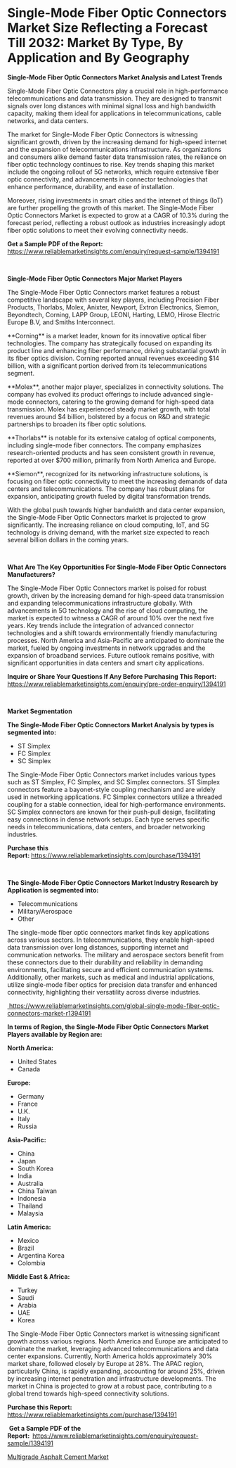 <p><h1>Single-Mode Fiber Optic Connectors Market Size Reflecting a Forecast Till 2032: Market By Type, By Application and By Geography</h1></p><p><strong>Single-Mode Fiber Optic Connectors Market Analysis and Latest Trends</strong></p>
<p><p>Single-Mode Fiber Optic Connectors play a crucial role in high-performance telecommunications and data transmission. They are designed to transmit signals over long distances with minimal signal loss and high bandwidth capacity, making them ideal for applications in telecommunications, cable networks, and data centers. </p><p>The market for Single-Mode Fiber Optic Connectors is witnessing significant growth, driven by the increasing demand for high-speed internet and the expansion of telecommunications infrastructure. As organizations and consumers alike demand faster data transmission rates, the reliance on fiber optic technology continues to rise. Key trends shaping this market include the ongoing rollout of 5G networks, which require extensive fiber optic connectivity, and advancements in connector technologies that enhance performance, durability, and ease of installation.</p><p>Moreover, rising investments in smart cities and the internet of things (IoT) are further propelling the growth of this market. The Single-Mode Fiber Optic Connectors Market is expected to grow at a CAGR of 10.3% during the forecast period, reflecting a robust outlook as industries increasingly adopt fiber optic solutions to meet their evolving connectivity needs.</p></p>
<p><strong>Get a Sample PDF of the Report:&nbsp;</strong> <a href="https://www.reliablemarketinsights.com/enquiry/request-sample/1394191?utm_campaign=2951&utm_medium=2&utm_source=Github&utm_content=ia&utm_term=22032025&utm_id=single-mode-fiber-optic-connectors">https://www.reliablemarketinsights.com/enquiry/request-sample/1394191</a></p>
<p>&nbsp;</p>
<p><strong>Single-Mode Fiber Optic Connectors Major Market Players</strong></p>
<p><p>The Single-Mode Fiber Optic Connectors market features a robust competitive landscape with several key players, including Precision Fiber Products, Thorlabs, Molex, Anixter, Newport, Extron Electronics, Siemon, Beyondtech, Corning, LAPP Group, LEONI, Harting, LEMO, Hirose Electric Europe B.V, and Smiths Interconnect.</p><p>**Corning** is a market leader, known for its innovative optical fiber technologies. The company has strategically focused on expanding its product line and enhancing fiber performance, driving substantial growth in its fiber optics division. Corning reported annual revenues exceeding $14 billion, with a significant portion derived from its telecommunications segment.</p><p>**Molex**, another major player, specializes in connectivity solutions. The company has evolved its product offerings to include advanced single-mode connectors, catering to the growing demand for high-speed data transmission. Molex has experienced steady market growth, with total revenues around $4 billion, bolstered by a focus on R&D and strategic partnerships to broaden its fiber optic solutions.</p><p>**Thorlabs** is notable for its extensive catalog of optical components, including single-mode fiber connectors. The company emphasizes research-oriented products and has seen consistent growth in revenue, reported at over $700 million, primarily from North America and Europe.</p><p>**Siemon**, recognized for its networking infrastructure solutions, is focusing on fiber optic connectivity to meet the increasing demands of data centers and telecommunications. The company has robust plans for expansion, anticipating growth fueled by digital transformation trends.</p><p>With the global push towards higher bandwidth and data center expansion, the Single-Mode Fiber Optic Connectors market is projected to grow significantly. The increasing reliance on cloud computing, IoT, and 5G technology is driving demand, with the market size expected to reach several billion dollars in the coming years.</p></p>
<p>&nbsp;</p>
<p><strong>What Are The Key Opportunities For Single-Mode Fiber Optic Connectors Manufacturers?</strong></p>
<p><p>The Single-Mode Fiber Optic Connectors market is poised for robust growth, driven by the increasing demand for high-speed data transmission and expanding telecommunications infrastructure globally. With advancements in 5G technology and the rise of cloud computing, the market is expected to witness a CAGR of around 10% over the next five years. Key trends include the integration of advanced connector technologies and a shift towards environmentally friendly manufacturing processes. North America and Asia-Pacific are anticipated to dominate the market, fueled by ongoing investments in network upgrades and the expansion of broadband services. Future outlook remains positive, with significant opportunities in data centers and smart city applications.</p></p>
<p><strong>Inquire or Share Your Questions If Any Before Purchasing This Report:</strong> <a href="https://www.reliablemarketinsights.com/enquiry/pre-order-enquiry/1394191?utm_campaign=2951&utm_medium=2&utm_source=Github&utm_content=ia&utm_term=22032025&utm_id=single-mode-fiber-optic-connectors">https://www.reliablemarketinsights.com/enquiry/pre-order-enquiry/1394191</a></p>
<p>&nbsp;</p>
<p><strong>Market Segmentation</strong></p>
<p><strong>The Single-Mode Fiber Optic Connectors Market Analysis by types is segmented into:</strong></p>
<p><ul><li>ST Simplex</li><li>FC Simplex</li><li>SC Simplex</li></ul></p>
<p><p>The Single-Mode Fiber Optic Connectors market includes various types such as ST Simplex, FC Simplex, and SC Simplex connectors. ST Simplex connectors feature a bayonet-style coupling mechanism and are widely used in networking applications. FC Simplex connectors utilize a threaded coupling for a stable connection, ideal for high-performance environments. SC Simplex connectors are known for their push-pull design, facilitating easy connections in dense network setups. Each type serves specific needs in telecommunications, data centers, and broader networking industries.</p></p>
<p><strong>Purchase this Report:&nbsp;</strong><a href="https://www.reliablemarketinsights.com/purchase/1394191?utm_campaign=2951&utm_medium=2&utm_source=Github&utm_content=ia&utm_term=22032025&utm_id=single-mode-fiber-optic-connectors">https://www.reliablemarketinsights.com/purchase/1394191</a></p>
<p>&nbsp;</p>
<p><strong>The Single-Mode Fiber Optic Connectors Market Industry Research by Application is segmented into:</strong></p>
<p><ul><li>Telecommunications</li><li>Military/Aerospace</li><li>Other</li></ul></p>
<p><p>The single-mode fiber optic connectors market finds key applications across various sectors. In telecommunications, they enable high-speed data transmission over long distances, supporting internet and communication networks. The military and aerospace sectors benefit from these connectors due to their durability and reliability in demanding environments, facilitating secure and efficient communication systems. Additionally, other markets, such as medical and industrial applications, utilize single-mode fiber optics for precision data transfer and enhanced connectivity, highlighting their versatility across diverse industries.</p></p>
<p><a href="https://www.reliablemarketinsights.com/global-single-mode-fiber-optic-connectors-market-r1394191?utm_campaign=2951&utm_medium=2&utm_source=Github&utm_content=ia&utm_term=22032025&utm_id=single-mode-fiber-optic-connectors">&nbsp;https://www.reliablemarketinsights.com/global-single-mode-fiber-optic-connectors-market-r1394191</a></p>
<p><strong>In terms of Region, the Single-Mode Fiber Optic Connectors Market Players available by Region are:</strong></p>
<p>
    <p> <strong> North America: </strong>
        <ul>
            <li>United States</li>
            <li>Canada</li>
        </ul>
        </p> 
    <p> <strong> Europe: </strong>
        <ul>
            <li>Germany</li>
            <li>France</li>
            <li>U.K.</li>
            <li>Italy</li>
            <li>Russia</li>
        </ul>
        </p> 
    <p> <strong> Asia-Pacific: </strong>
        <ul>
            <li>China</li>
            <li>Japan</li>
            <li>South Korea</li>
            <li>India</li>
            <li>Australia</li>
            <li>China Taiwan</li>
            <li>Indonesia</li>
            <li>Thailand</li>
            <li>Malaysia</li>
        </ul>
        </p> 
    <p> <strong> Latin America: </strong>
        <ul>
            <li>Mexico</li>
            <li>Brazil</li>
            <li>Argentina Korea</li>
            <li>Colombia</li>
        </ul>
        </p> 
    <p> <strong> Middle East & Africa: </strong>
        <ul>
            <li>Turkey</li>
            <li>Saudi</li>
            <li>Arabia</li>
            <li>UAE</li>
            <li>Korea</li>
        </ul>
    </p>
    </p>
<p><p>The Single-Mode Fiber Optic Connectors market is witnessing significant growth across various regions. North America and Europe are anticipated to dominate the market, leveraging advanced telecommunications and data center expansions. Currently, North America holds approximately 30% market share, followed closely by Europe at 28%. The APAC region, particularly China, is rapidly expanding, accounting for around 25%, driven by increasing internet penetration and infrastructure developments. The market in China is projected to grow at a robust pace, contributing to a global trend towards high-speed connectivity solutions.</p></p>
<p><strong>Purchase this Report: </strong><a href="https://www.reliablemarketinsights.com/purchase/1394191?utm_campaign=2951&utm_medium=2&utm_source=Github&utm_content=ia&utm_term=22032025&utm_id=single-mode-fiber-optic-connectors">https://www.reliablemarketinsights.com/purchase/1394191</a></p>
<p>&nbsp;<strong>Get a Sample PDF of the Report:&nbsp;&nbsp;</strong><a href="https://www.reliablemarketinsights.com/enquiry/request-sample/1394191?utm_campaign=2951&utm_medium=2&utm_source=Github&utm_content=ia&utm_term=22032025&utm_id=single-mode-fiber-optic-connectors">https://www.reliablemarketinsights.com/enquiry/request-sample/1394191</a></p>
<p><strong></strong></p>
<p><p><a href="https://github.com/hannajuana198484/Market-Research-Report-List-1/blob/main/multigrade-asphalt-cement-market.md?utm_campaign=2951&utm_medium=2&utm_source=Github&utm_content=ia&utm_term=22032025&utm_id=single-mode-fiber-optic-connectors">Multigrade Asphalt Cement Market</a></p></p>